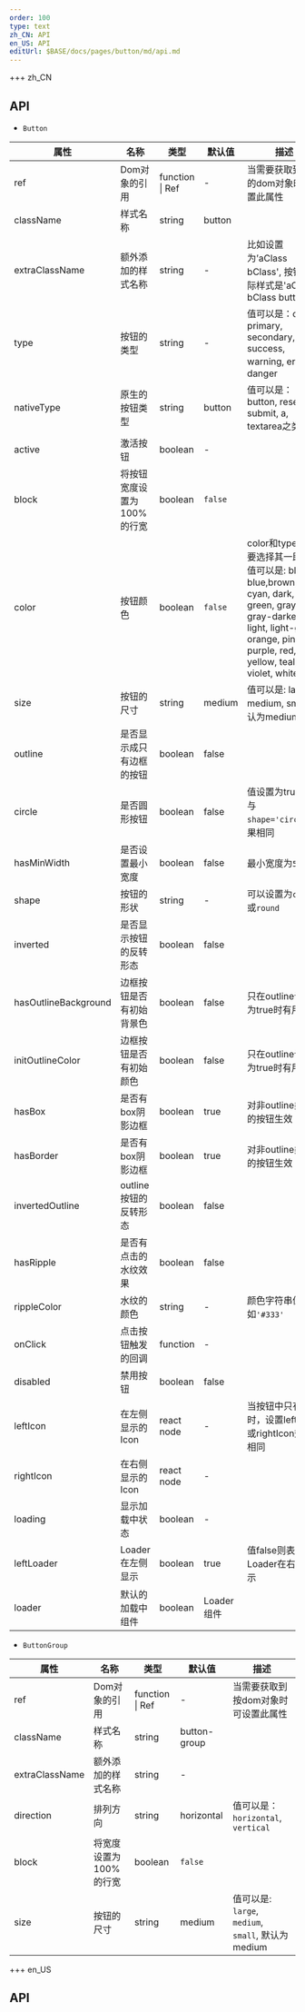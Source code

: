 ```yaml
---   
order: 100 
type: text 
zh_CN: API 
en_US: API 
editUrl: $BASE/docs/pages/button/md/api.md
---      
```


+++ zh_CN

## API

- <Code>Button</Code>

| 属性 | 名称 | 类型 | 默认值 | 描述 |
| --- | --- | --- | --- | --- |
| ref | Dom对象的引用 | function \| Ref | - | 当需要获取到按钮的dom对象时可设置此属性 |
| className | 样式名称 | string | button |  |
| extraClassName | 额外添加的样式名称 | string | - | 比如设置为’aClass bClass', 按钮的实际样式是'aClass bClass button' |
| type | 按钮的类型 | string | - | 值可以是：ok, primary, secondary, info, success, warning, error，danger |
| nativeType | 原生的按钮类型 | string | button | 值可以是： button, reset, submit, a, textarea之类 |
| active | 激活按钮 | boolean | - |  |
| block | 将按钮宽度设置为100%的行宽 | boolean | `false` |  |
| color | 按钮颜色 | boolean | `false` | color和type只需要选择其一即可。值可以是: black, blue,brown, cyan, dark, green, gray, gray-darker, light, light-gray, orange, pink, purple, red, yellow, teal, violet, white |
| size | 按钮的尺寸 | string | medium | 值可以是: large, medium, small,默认为medium |
| outline | 是否显示成只有边框的按钮 | boolean | false |  |
| circle | 是否圆形按钮 | boolean | false | 值设置为true时，与<Code>shape='circle'</Code>效果相同  |
| hasMinWidth | 是否设置最小宽度 | boolean | false | 最小宽度为<Code>5rem</Code>  |
| shape | 按钮的形状 | string | - | 可以设置为<Code>circle</Code>或<Code>round</Code>  |
| inverted | 是否显示按钮的反转形态 | boolean | false | |
| hasOutlineBackground | 边框按钮是否有初始背景色 | boolean | false | 只在outline设置为true时有用 |
| initOutlineColor | 边框按钮是否有初始颜色 | boolean | false | 只在outline设置为true时有用 |
| hasBox | 是否有box阴影边框 | boolean | true | 对非outline类型的按钮生效 |
| hasBorder | 是否有box阴影边框 | boolean | true | 对非outline类型的按钮生效 |
| invertedOutline | outline按钮的反转形态 | boolean | false |  |
| hasRipple | 是否有点击的水纹效果 | boolean | false |  |
| rippleColor | 水纹的颜色 | string | - | 颜色字符串值，例如<Code>'#333'</Code> |
| onClick | 点击按钮触发的回调 | function | - |  |
| disabled | 禁用按钮 | boolean | false |  |
| leftIcon | 在左侧显示的Icon | react node | - | 当按钮中只有Icon时，设置leftIcon或rightIcon效果相同 |
| rightIcon | 在右侧显示的Icon | react node | - |  |
| loading | 显示加载中状态 | boolean | - |  |
| leftLoader | Loader在左侧显示 | boolean | true | 值false则表示Loader在右侧显示 |
| loader | 默认的加载中组件 | boolean | Loader组件 |  |

- <Code>ButtonGroup</Code>   

| 属性 | 名称 | 类型 | 默认值 | 描述 |   
| --- | --- | --- | --- | --- |
| ref | Dom对象的引用 | function \| Ref | - | 当需要获取到按dom对象时可设置此属性 |
| className | 样式名称 | string | button-group |  |
| extraClassName | 额外添加的样式名称 | string | - |  |
| direction | 排列方向 | string | horizontal | 值可以是：<Code>horizontal</Code>, <Code>vertical</Code> |
| block | 将宽度设置为100%的行宽 | boolean | `false` |  |
| size | 按钮的尺寸 | string | medium | 值可以是: <Code>large</Code>, <Code>medium</Code>, <Code>small</Code>, 默认为medium     |   


+++ en_US

## API


